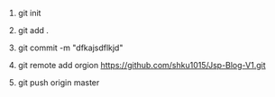 1. git init

2. git add . 

3. git commit -m "dfkajsdflkjd"

4. git remote add orgion  https://github.com/shku1015/Jsp-Blog-V1.git

5. git push origin master 



